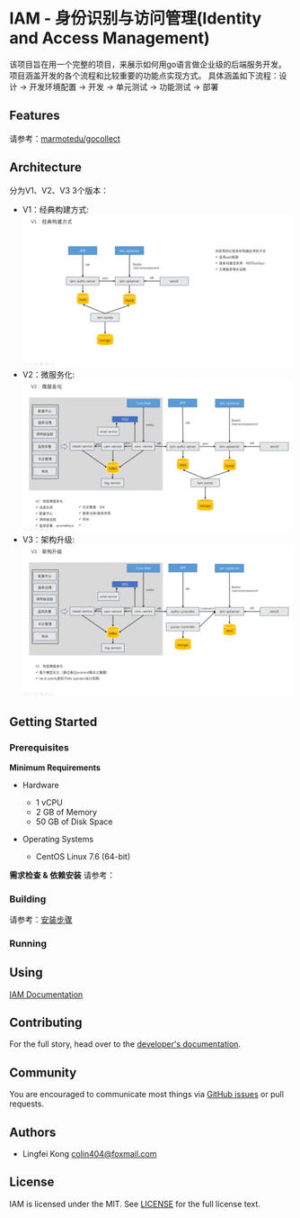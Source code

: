 # IAM - 身份识别与访问管理(Identity and Access Management)

该项目旨在用一个完整的项目，来展示如何用go语言做企业级的后端服务开发。项目涵盖开发的各个流程和比较重要的功能点实现方式。
具体涵盖如下流程：设计 -> 开发环境配置 -> 开发 -> 单元测试 -> 功能测试 -> 部署

## Features

请参考：[marmotedu/gocollect](https://github.com/marmotedu/gocollect)

## Architecture

分为V1、V2、V3 3个版本：

- V1：经典构建方式:![](https://github.com/marmotedu/gocollect/raw/master/docs/image/architecture_v1.png)
- V2：微服务化:![](https://github.com/marmotedu/gocollect/blob/master/docs/image/architecture_v2.png)
- V3：架构升级:![](https://github.com/marmotedu/gocollect/blob/master/docs/image/architecture_v3.png)

## Getting Started 

### Prerequisites

**Minimum Requirements**

- Hardware
  - 1 vCPU
  - 2 GB of Memory
  - 50 GB of Disk Space

- Operating Systems
  - CentOS Linux 7.6 (64-bit)

 **需求检查 & 依赖安装** 
 请参考：[](docs/guide/zh-CN/installation/requirement.md)

### Building

请参考：[安装步骤](docs/guide/zh-CN/installation/procedures.md)

### Running

<!-- Describe how to run this project -->

## Using

[IAM Documentation](docs/guide/zh-CN)

## Contributing

For the full story, head over to the [developer's documentation](docs/devel/development.md).

## Community

You are encouraged to communicate most things via [GitHub issues](https://github.com/marmotedu/iam/issues/new/choose) or pull requests.

## Authors

- Lingfei Kong <colin404@foxmail.com>

## License

IAM is licensed under the MIT. See [LICENSE](LICENSE) for the full license text.
